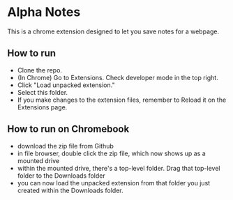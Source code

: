 # Alpha Notes
This is a chrome extension designed to let you save notes for a webpage.

## How to run
- Clone the repo.
- (In Chrome) Go to Extensions. Check developer mode in the top right.
- Click "Load unpacked extension."
- Select this folder.
- If you make changes to the extension files, remember to Reload it on the Extensions page.

## How to run on Chromebook
- download the zip file from Github
- in file browser, double click the zip file, which now shows up as a mounted drive
- within the mounted drive, there's a top-level folder. Drag that top-level folder to the Downloads folder
- you can now load the unpacked extension from that folder you just created within the Downloads folder.
